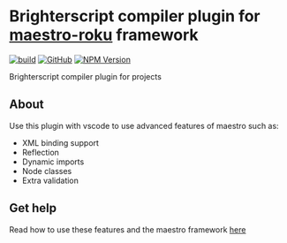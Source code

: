 
# Brighterscript compiler plugin for [maestro-roku](https://github.com/georgejecook/maestro-roku) framework


[![build](https://img.shields.io/github/workflow/status/georgejecook/maestro-roku-bsc-plugin/build.svg?logo=github)](https://github.com/georgejecook/maestro-roku-bsc-plugin/actions?query=workflow%3Abuild)
[![GitHub](https://img.shields.io/github/release/georgejecook/maestro-roku-bsc-plugin.svg?style=flat-square)](https://github.com/georgejecook/maestro-roku-bsc-plugin/releases)
[![NPM Version](https://badge.fury.io/js/maestro-roku-bsc-plugin.svg?style=flat)](https://npmjs.org/package/maestro-roku-bsc-plugin)

Brighterscript compiler plugin for projects

## About

Use this plugin with vscode to use advanced features of maestro such as:

 - XML binding support
 - Reflection
 - Dynamic imports
 - Node classes
 - Extra validation

## Get help

Read how to use these features and the maestro framework [here](https://github.com/georgejecook/maestro-roku)